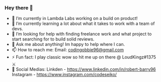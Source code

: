 ### Hey there 🧙



- 🔭 I’m currently in Lambda Labs working on a build on product!
- 🌱 I’m currently learning a lot about what it takes to work with a team of devs.
- 🤔 I’m looking for help with finding freelance work and what project to start searching for to build solid reviews.
- 💬 Ask me about anything! Im happy to help where I can.
- 📫 How to reach me: Email: codingobbie96@gmail.com 
- ⚡ Fun fact: I play classic wow so hit me up on there @ LoudKingz#1375 ⚔️
- 🐺 Social Medias: Linkden - https://www.linkedin.com/in/robert-barry96 Instagram - https://www.instagram.com/codeseiko/

